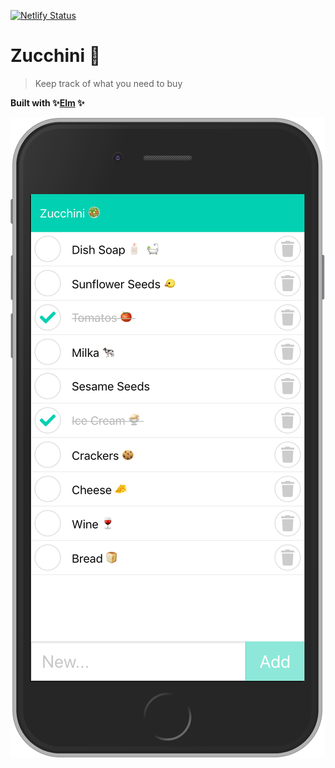 [![Netlify Status](https://api.netlify.com/api/v1/badges/823f72c4-c2a1-4417-a34e-dc8eb61afff6/deploy-status)](https://app.netlify.com/sites/zucchini/deploys)

# Zucchini 🥗

> Keep track of what you need to buy

**Built with ✨[Elm](https://elm-lang.org/) ✨**

![Zucchini Screenshot](screenshot.png "Zucchini Screenshot")